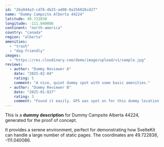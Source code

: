 ```yaml
---
id: "26a944a3-cd76-4b25-ad00-9a256028cd27"
name: "Dummy Campsite Alberta 44224"
latitude: 49.722838
longitude: -111.040086
continent: "north-america"
country: "canada"
region: "alberta"
amenities:
  - "trash"
  - "dog-friendly"
images:
  - "https://res.cloudinary.com/demo/image/upload/v1/sample.jpg"
reviews:
  - author: "Dummy Reviewer A"
    date: "2025-02-04"
    rating: 5
    comment: "A nice, quiet dummy spot with some basic amenities."
  - author: "Dummy Reviewer B"
    date: "2025-01-027"
    rating: 3
    comment: "Found it easily. GPS was spot on for this dummy location."
---
```


This is a **dummy description** for Dummy Campsite Alberta 44224, generated for the proof of concept.

It provides a serene environment, perfect for demonstrating how SvelteKit can handle a large number of static pages. The coordinates are 49.722838, -111.040086.
